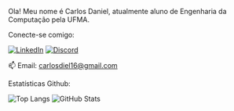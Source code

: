 Ola! Meu nome é Carlos Daniel, atualmente aluno de Engenharia da Computação pela UFMA.    

   Conecte-se comigo: 

   [![LinkedIn](https://img.shields.io/badge/LinkedIn-000?style=for-the-badge&logo=linkedin&logoColor=0E76A8)](https://www.linkedin.com/in/carlos-daniel-7961971b5/)    [![Discord](https://img.shields.io/badge/Discord-000?style=for-the-badge&logo=discord)](https://www.discord.com/in/Danielskj/)
   
 
📫 Email: carlosdiel16@gmail.com



Estatísticas Github:

![Top Langs](https://github-readme-stats-git-masterrstaa-rickstaa.vercel.app/api/top-langs/?username=Danielskj&bg_color=000&border_color=30A3DC&title_color=E94D5F&text_color=FFF)                     ![GitHub Stats](https://github-readme-stats.vercel.app/api?username=SEUUSERNAME&theme=transparent&bg_color=000&border_color=30A3DC&show_icons=true&icon_color=30A3DC&title_color=E94D5F&text_color=FFF)


<!---
Danielskj/Danielskj is a ✨ special ✨ repository because its `README.md` (this file) appears on your GitHub profile.
You can click the Preview link to take a look at your changes.
--->
